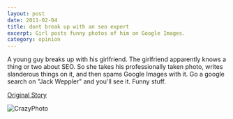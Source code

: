 ```yaml
---
layout: post
date: 2011-02-04
title: dont break up with an seo expert
excerpt: Girl posts funny photos of him on Google Images.
category: opinion
---
```


A young guy breaks up with his girlfriend.  The girlfriend apparently knows a thing or two about SEO.  So she takes his professionally taken photo, writes slanderous things on it, and then spams Google Images with it.  Go a google search on "Jack Weppler" and you'll see it.  Funny stuff. 

[Original Story][]

![CrazyPhoto][]

[CrazyPhoto]:http://joshkerr.s3.amazonaws.com/images/JackW.png
[Original Story]:http://www.seroundtable.com/boyfriend-spammed-12909.html
